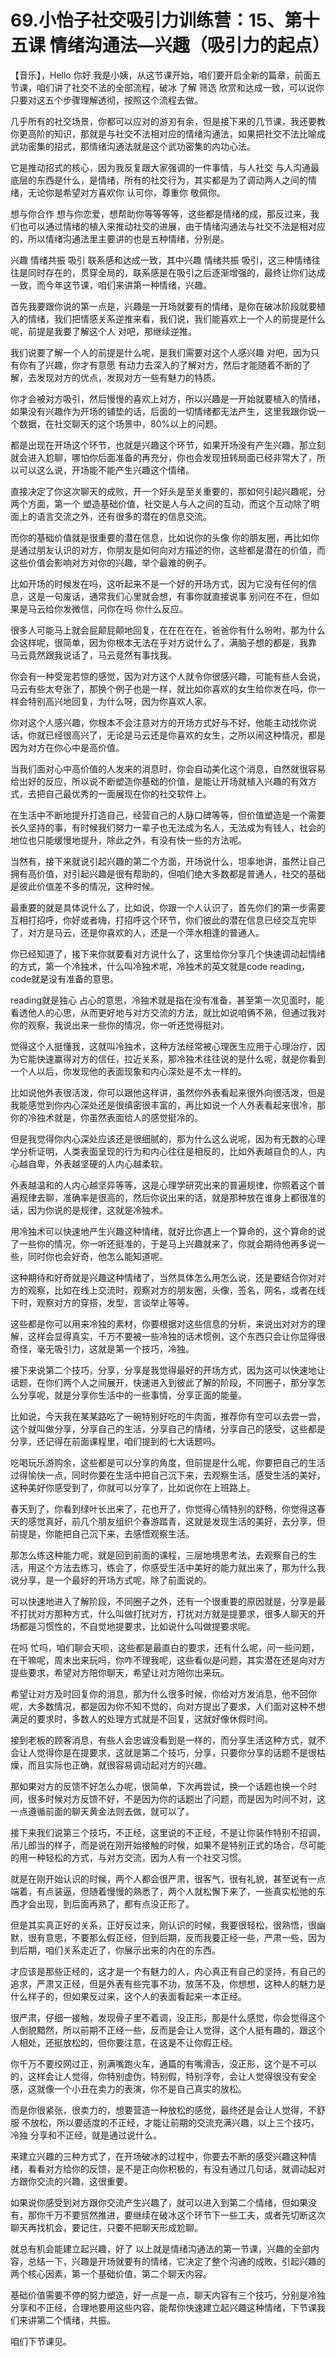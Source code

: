 # 69.小怡子社交吸引力训练营：15、第十五课 情绪沟通法—兴趣（吸引力的起点）

【音乐】，Hello 你好 我是小姨，从这节课开始，咱们要开启全新的篇章，前面五节课，咱们讲了社交不法的全部流程，破冰 了解 筛选 欣赏和达成一致，可以说你只要对这五个步骤理解透彻，按照这个流程去做。

几乎所有的社交场景，你都可以应对的游刃有余，但是接下来的几节课，我还要教你更高阶的知识，那就是与社交不法相对应的情绪沟通法，如果把社交不法比喻成武功密集的招式，那情绪沟通法就是这个武功密集的内功心法。

它是推动招式的核心，因为我反复跟大家强调的一件事情，与人社交 与人沟通最底层的东西是什么，是情绪，所有的社交行为，其实都是为了调动两人之间的情绪，无论你是希望对方喜欢你 认可你，尊重你 敬佩你。

想与你合作 想与你恋爱，想帮助你等等等等，这些都是情绪的成，那反过来，我们也可以通过情绪的植入来推动社交的进展，由于情绪沟通法与社交不法是相对应的，所以情绪沟通法里主要讲的也是五种情绪，分别是。

兴趣 情绪共振 吸引 联系感和达成一致，其中兴趣 情绪共振 吸引，这三种情绪往往是同时存在的，贯穿全局的，联系感是在吸引之后逐渐增强的，最终让你们达成一致，而今年这节课，咱们来讲第一种情绪，兴趣。

首先我要跟你说的第一点是，兴趣是一开场就要有的情绪，是你在破冰阶段就要植入的情绪，我们把情感关系逆推来看，我们说，我们能喜欢上一个人的前提是什么呢，前提是我要了解这个人 对吧，那继续逆推。

我们说要了解一个人的前提是什么呢，是我们需要对这个人感兴趣 对吧，因为只有你有了兴趣，你才有意愿 有动力去深入的了解对方，然后才能随着不断的了解，去发现对方的优点，发现对方一些有魅力的特质。

你才会被对方吸引，然后慢慢的喜欢上对方，所以兴趣是一开始就要植入的情绪，如果没有兴趣作为开场的铺垫的话，后面的一切情绪都无法产生，这里我跟你说一个数据，在社交聊天的这个场景中，80%以上的问题。

都是出现在开场这个环节，也就是兴趣这个环节，如果开场没有产生兴趣，那立刻就会进入尬聊，哪怕你后面准备的再充分，你也会发现扭转局面已经非常大了，所以可以这么说，开场能不能产生兴趣这个情绪。

直接决定了你这次聊天的成败，开一个好头是至关重要的，那如何引起兴趣呢，分两个方面，第一个 塑造基础价值，社交是人与人之间的互动，而这个互动除了明面上的语言交流之外，还有很多的潜在的信息交流。

而你的基础价值就是很重要的潜在信息，比如说你的头像 你的朋友圈，再比如你是通过朋友认识的对方，你朋友是如何向对方描述的你，这些都是潜在的价值，而这些价值会影响对方对你的兴趣，举个最难的例子。

比如开场的时候发在吗，这听起来不是一个好的开场方式，因为它没有任何的信息，这是一句废话，通常我们心里就会想，有事你就直接说事 别问在不在，但如果是马云给你发微信，问你在吗 你什么反应。

很多人可能马上就会屁颠屁颠地回复，在在在在在，爸爸你有什么吩咐，那为什么会这样呢，很简单，因为你根本无法在乎对方说什么了，满脑子想的都是，我靠 马云竟然跟我说话了，马云竟然有事找我。

你会有一种受宠若惊的感觉，因为对方这个人就令你很感兴趣，可能有些人会说，马云有些太夸张了，那换个例子也是一样，就比如你喜欢的女生给你发在吗，你一样会特别高兴地回复，为什么呀，因为你喜欢人家。

你对这个人感兴趣，你根本不会注意对方的开场方式好与不好，他能主动找你说话，你就已经很高兴了，无论是马云还是你喜欢的女生，之所以闹这种情况，都是因为对方在你心中是高价值。

当我们面对心中高价值的人发来的消息时，你会自动美化这个消息，自然就很容易给出好的反应，所以说不断塑造你基础的价值，是能让开场就植入兴趣的有效方式，去把自己最优秀的一面展现在你的社交软件上。

在生活中不断地提升打造自己，经营自己的人脉口碑等等，但价值塑造是一个需要长久坚持的事，有时候我们努力一辈子也无法成为名人，无法成为有钱人，社会的地位也只能缓慢地提升，除此之外，有没有快一些的方法呢。

当然有，接下来就说引起兴趣的第二个方面，开场说什么，坦率地讲，虽然让自己拥有高价值，对引起兴趣是很有帮助的，但咱们绝大多数都是普通人，社交的基础是彼此价值差不多的情况，这种时候。

最重要的就是具体说什么了，比如说，你跟一个人认识了，首先你们的第一步需要互相打招呼，你好或者嗨，打招呼这个环节，你们彼此的潜在信息已经交互完毕了，对方是马云，还是你喜欢的人，还是一个萍水相逢的普通人。

你已经知道了，接下来你就要看对方说什么了，这里给你分享几个快速调动起情绪的方式，第一个冷独术，什么叫冷独术呢，冷独术的英文就是code reading，code就是没有准备的意思。

reading就是独心 占心的意思，冷独术就是指在没有准备，甚至第一次见面时，能看透他人的心思，从而更好地与对方交流的方法，就比如说咱俩不熟，但通过我对你的观察，我说出来一些你的情况，你一听还觉得挺对。

觉得这个人挺懂我，这就叫冷独术，这种方法经常被心理医生应用于心理治疗，因为它能快速赢得对方的信任，拉近关系，那冷独术往往说的是什么呢，就是你看到一个人以后，你发现他的表面现象和内心深处是不太一样的。

比如说他外表很活泼，你可以跟他这样讲，虽然你外表看起来很外向很活泼，但是我能感觉到你内心深处还是很缜密很丰富的，再比如说一个人外表看起来很冷，那你的冷独术就是，你虽然表面给人的感觉挺冷的。

但是我觉得你内心深处应该还是很细腻的，那为什么这么说呢，因为有无数的心理学分析证明，人类表面呈现的行为和内心往往是相反的，比如外表越自负的人，内心越自卑，外表越坚硬的人内心越柔软。

外表越温和的人内心越坚异等等，这是心理学研究出来的普遍规律，你照着这个普遍规律去聊，准确率是很高的，然后你说出来的话，就是那种放在谁身上都很准的话，因为你说的是规律，这就是冷独术。

用冷独术可以快速地产生兴趣这种情绪，就好比你遇上一个算命的，这个算命的说了一些你的情况，你一听还挺准的，于是马上兴趣就来了，你就会期待他再多说一些，同时你也会好奇，他怎么能知道呢。

这种期待和好奇就是兴趣这种情绪了，当然具体怎么用怎么说，还是要结合你对对方的观察，比如在线上交流时，观察对方的朋友圈，头像，签名，网名，或者在线下时，观察对方的穿搭，发型，言谈举止等等。

这些都是你可以用来冷独的素材，你要根据对这些信息的分析，来说出对对方的理解，这样会显得真实，千万不要被一些冷独的话术惯例，这个东西只会让你显得很奇怪，毫无吸引力，这就是第一个技巧，冷独。

接下来说第二个技巧，分享，分享是我觉得最好的开场方式，因为这可以快速地让话题，在你们两个人之间展开，快速进入到彼此了解的阶段，不同圈子，那分享怎么分享呢，就是分享你生活中的一些事情，分享正面的能量。

比如说，今天我在某某路吃了一碗特别好吃的牛肉面，推荐你有空可以去尝一尝，这个就叫做分享，分享自己的生活，分享自己的情绪，分享自己的感受，这些都是分享，还记得在前面课程里，咱们提到的七大话题吗。

吃喝玩乐游购余，这些都是可以分享的角度，但前提是什么呢，你要把自己的生活过得愉快一点，同时你要在生活中把自己沉下来，去观察生活，感受生活的美好，这种美好你感受到了，你就可以分享了，比如说你在上班路上。

春天到了，你看到绿叶长出来了，花也开了，你觉得心情特别的舒畅，你觉得这春天的感觉真好，前几个朋友组织个春游踏青，这就是发现生活的美好，去分享，但前提是，你能把自己沉下来，去感悟观察生活。

那怎么练这种能力呢，就是回到前面的课程，三层地境思考法，去观察自己的生活，用这个方法去练习，练会了，你感受生活中美好的能力就出来了，那为什么我说分享，是一个最好的开场方式呢，除了前面说的。

可以快速地进入了解阶段，不同圈子之外，还有一个很重要的原因就是，分享是最不打扰对方那种方式，什么叫做打扰对方，打扰对方就是提要求，很多人聊天的开场都是习惯性的，不自觉地提要求，比如说什么叫做提要求呢。

在吗 忙吗，咱们聊会天呗，这些都是最直白的要求，还有什么呢，问一些问题，在干嘛呢，周末出来玩吗，你咋不理我呢，这些看似是问题，其实潜在还是向对方提些要求，希望对方陪你聊天，希望让对方陪你出来玩。

希望让对方及时回复你的消息，那为什么很多时候，你给对方发消息，他不回你呢，大多数情况，都是因为你不知不觉的，向对方提出了要求，人们面对这种不想满足的要求时，多数人的处理方式就是不回复，这就好像休假时间。

接到老板的顾客消息，有些人会忠诚没看到是一样的，而分享生活这种方式，就不会让人觉得你是在提要求，这就是第二个技巧，分享，只要你分享的话题不是很枯燥，而且实际也正确，就很容易调动起对方的兴趣。

那如果对方的反馈不好怎么办呢，很简单，下次再尝试，换一个话题也换一个时间，很多时候对方反馈不好，不是因为你的话题出了问题，而是因为时间不对，这一点遵循前面的聊天黄金法则去做，就可以了。

接下来我们说第三个技巧，不正经，这里说的不正经，不是让你装作特别不招调，吊儿郎当的样子，而是说在刚开始接触的时候，如果不是特别正式的场合，尽可能的用一种轻松的方式，与对方交流，因为人有一个社交习惯。

就是在刚开始认识的时候，两个人都会很严肃，很客气，很有礼貌，甚至说有一点端着，有点装逼，但随着慢慢的熟悉了，两个人就松懈下来了，一些真实松弛的东西才会出现，到后面再熟了，都有点没正形了。

但是其实真正好的关系，正好反过来，刚认识的时候，我要很轻松，很熟悟，很幽默，很有意思，不要那么假正经，但到后期，反而我要正经一些，严肃一些，因为到后期，咱们关系走近了，你展示出来的内在的东西。

才应该是那些正经的，这才是一个有魅力的人，内心真正有自己的坚持，有自己的追求，严肃又正经，但是外表有些完事不功，放荡不及，你想想，这种人的魅力是什么样子的，但如果反过来，这个人的表面看起来一本正经。

很严肃，仔细一接触，发现骨子里不着调，没正形，那是什么感觉，你会觉得这个人倒貌黯然，所以前期不正经一些，反而是会让人觉得，这个人挺有趣的，跟这个人相处，还挺放松的，但你要注意，在这是不让你假正经。

你千万不要绞网过正，别满嘴跑火车，通篇的有嘴滑舌，没正形，这个是不可以的，这样会让人觉得，你特别虚伪，特别假，特别浮夸，会让人觉得很没有安全感，这就像一个小丑在卖力的表演，你不是自己真实的放松。

而是你很紧张，很卖力的，想要营造一种放松的感觉，最终还是会让人觉得，不舒服 不放松，所以要适度的不正经，才能让前期的交流充满兴趣，以上三个技巧，冷独 分享和不正经，就是通过说什么。

来建立兴趣的三种方式了，在开场破冰的过程中，你要去不断的感受兴趣这种情绪，看看对方给你的反馈，是不是正向你积极的，有没有通过几句话，就调动起对方跟你交流的兴趣，这很重要。

如果说你感受到对方跟你交流产生兴趣了，就可以进入到第二个情绪，但如果没有，那你千万不要贸然推进，要继续在破冰这个环节下一些工夫，或者先切断这次聊天再找机会，要记住，只要不把聊天形成尬聊。

就总有机会能建立起兴趣，好了 以上就是情绪沟通法的第一节课，兴趣的全部内容，总结一下，兴趣是开场就要有的情绪，它决定了整个沟通的成敗，引起兴趣的两个核心因素，第一个基础价值，第二个聊天内容。

基础价值需要不停的努力塑造，好一点是一点，聊天内容有三个技巧，分别是冷独 分享和不正经，合理地要用这些内容，能帮你快速建立起兴趣这种情绪，下节课我们来讲第二个情绪，共振。

咱们下节课见。